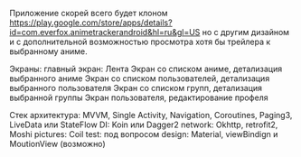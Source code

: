 Приложение скорей всего будет клоном https://play.google.com/store/apps/details?id=com.everfox.animetrackerandroid&hl=ru&gl=US 
но с другим дизайном и с дополнительной возможностью просмотра хотя бы трейлера к выбранному аниме.

Экраны: 
главный экран:
Лента
Экран со списком аниме, детализация выбранного аниме
Экран со списком пользователей, детализация выбранного пользователя
Экран со списком групп, детализация выбранной группы
Экран пользователя, редактирование профеля

Стек
архитектура: MVVM, Single Activity, Navigation, Coroutines, Paging3, LiveData или StateFlow
DI: Koin или Dagger2
network: Okhttp, retrofit2, Moshi
pictures: Coil
test: под вопросом
design: Material, viewBindign и MoutionView (возможно)
